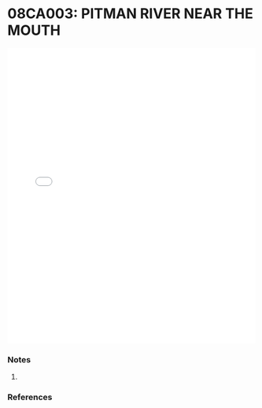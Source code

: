 # 08CA003: PITMAN RIVER NEAR THE MOUTH

<iframe src="/distribution_estimation/_static/stations/08CA003_fdc.html" width="100%" height="600" frameborder="0"></iframe>

### Notes
1. 

### References

